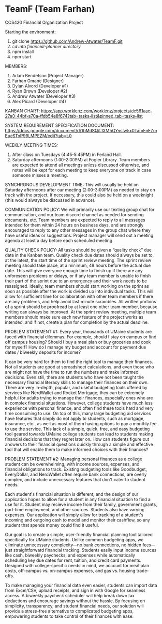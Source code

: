 # TeamF (Team Farhan)
COS420 Financial Organization Project

Starting the environment:
1) git clone https://github.com/Andrew-Atwater/TeamF.git
2) *cd into financial-planner directory*
3) npm install
4) npm start

MEMBERS:
1) Adam Bendetson (Project Manager)
2) Farhan Omane (Designer)
3) Dylan Alvord (Developer #1)
4) Ryan Brown (Developer #2)
5) Andrew Atwater (Developer #3)
6) Alex Picard (Developer #4)

KANBAN CHART:
https://app.worklenz.com/worklenz/projects/dc561aac-27a0-44bf-a70a-ffdb54e8f674?tab=tasks-list&pinned_tab=tasks-list

SYSTEM REQUIREMENT SPECIFICATION DOCUMENT:
https://docs.google.com/document/d/1bMdSQifJXM5QYvslw5x0TamEnEZmEueSToP99LMPEZM/edit?tab=t.0

WEEKLY MEETING TIMES: 
1) After class on Tuesdays (4:45-5:45PM) in Ferland Hall.
2) Saturday afternoons (1:00-2:00PM) at Fogler Library.
Team members are expected to attend all meetings unless discussed otherwise, and notes will be kept for each meeting to keep everyone on track in case someone misses a meeting.

SYNCHRONOUS DEVELOPMENT TIME: This will usually be held on Saturday afternoons after our meeting (2:00-3:00PM) as needed to stay on track with the project. 
If necessary, this could also be held on a weeknight (this would always be discussed in advance). 

COMMUNICATION POLICY: 
We will primarily use our texting group chat for communication, and our team discord channel as needed for sending documents, etc.
Team members are expected to reply to all messages intended for them within 24 hours on business days, 
and are strongly encouraged to reply to any other messages in the group chat where they have useful ideas or suggestions. 
Project manager will send out a meeting agenda at least a day before each scheduled meeting. 

QUALITY CHECK POLICY:
All tasks should be given a “quality check” due date in the Kanban team. 
Quality check due dates should always be set to, at the latest, the start time of the sprint review meeting.
The sprint review meeting should take place, at a minimum, 48 hours before the actual due date. 
This will give everyone enough time to finish up if there are any unforeseen problems or delays, or if any team member is unable to finish their part of the sprint due to an emergency and their work needs to be reassigned. 
Ideally, team members should start working on the sprint as soon as possible after the work is divided up into individual tasks. This will allow for sufficient time for collaboration with other team members if there are any problems, and help avoid last minute scrambles. 
All written portions of a sprint should be proofread by at least one other team member, because writing can always be improved. 
At the sprint review meeting, multiple team members should make sure each new feature of the project works as intended, and if not, create a plan for completion by the actual deadline. 

PROBLEM STATEMENT #1:
Every year, thousands of UMaine students are faced with financial dilemmas. For example, should I stay on campus or find off campus housing? Should I buy a meal plan or buy groceries and cook for myself? How do I manage my budget and account for payment due dates / biweekly deposits for income? 

It can be very hard for them to find the right tool to manage their finances. Not all students are good at spreadsheet calculations, and even those who are might not have the time to run the numbers and make informed decisions. Even still, there are students who have not been taught the necessary financial literacy skills to manage their finances on their own. There are very in-depth, popular, and useful budgeting tools offered by services like NerdWallet and Rocket Mortgage; they can be extremely helpful for adults trying to manage their finances, especially ones who are in complex financial situations. However, college students have much less experience with personal finance, and often find these tools hard and very time consuming to use. On top of this, many large budgeting aid services have features that simply do not apply to students, such as mortgage, insurance, etc., as well as most of them having options to pay a monthly fee to use the service. This lack of a simple, quick, free, and easy budgeting tool geared towards UMaine college students can lead to students making financial decisions that they regret later on. How can students figure out answers to their financial questions quickly through a simple and effective tool that will enable them to make informed choices with their finances?


PROBLEM STATEMENT #2: 
Managing personal finances as a college student can be overwhelming, with income sources, expenses, and financial obligations to track. Existing budgeting tools like Goodbudget, EveryDollar, and NerdWallet often require bank connections, are overly complex, and include unnecessary features that don't cater to student needs. 

Each student's financial situation is different, and the design of our application hopes to allow for a student in any financial situation to find a use for it. Student may recieve income from their family, government grants, part-time employment, and other sources. Students also have varying expenses. Our application will simply allow for tracking of a student's incoming and outgoing cash to model and monitor their cashflow, so any student that spends money could find it useful.

Our goal is to create a simple, user-friendly financial planning tool tailored specifically for UMaine students. Unlike common budgeting apps, we eliminate unnecessary complexity—no bank connections, no hidden fees—just straightforward financial tracking. Students easily input income sources like cash, biweekly paychecks, and expenses while automatically scheduling key due dates for rent, tuition, and credit card payments. Designed with college-specific needs in mind, we account for meal plan costs, off-campus vs. on-campus expenses, and gas vs. housing trade-offs. 

To make managing your financial data even easier, students can import data from Excel/CSV, upload receipts, and sign in with Google for seamless access. A biweekly paycheck scheduler will help break down tax deductions and encourage savings without the hassle. By focusing on simplicity, transparency, and student financial needs, our solution will provide a stress-free alternative to complicated budgeting apps, empowering students to take control of their finances with ease.
